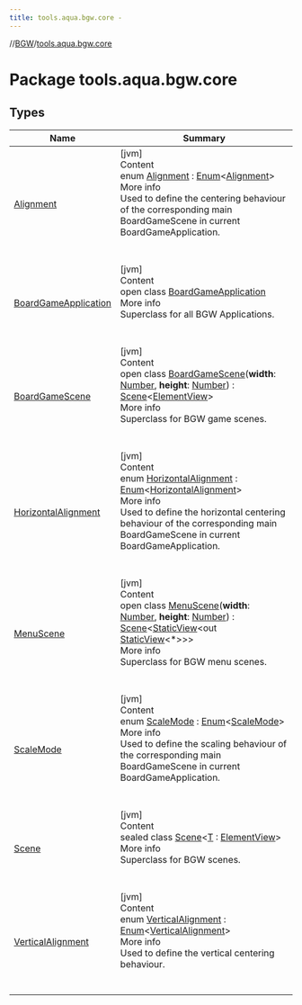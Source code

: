 ```yaml
---
title: tools.aqua.bgw.core -
---
```

//[BGW](../../index.md)/[tools.aqua.bgw.core](index.md)



# Package tools.aqua.bgw.core  


## Types  
  
|  Name |  Summary | 
|---|---|
| <a name="tools.aqua.bgw.core/Alignment///PointingToDeclaration/"></a>[Alignment](-alignment/index.md)| <a name="tools.aqua.bgw.core/Alignment///PointingToDeclaration/"></a>[jvm]  <br>Content  <br>enum [Alignment](-alignment/index.md) : [Enum](https://kotlinlang.org/api/latest/jvm/stdlib/kotlin/-enum/index.html)<[Alignment](-alignment/index.md)>   <br>More info  <br>Used to define the centering behaviour of the corresponding main BoardGameScene in current BoardGameApplication.  <br><br><br>|
| <a name="tools.aqua.bgw.core/BoardGameApplication///PointingToDeclaration/"></a>[BoardGameApplication](-board-game-application/index.md)| <a name="tools.aqua.bgw.core/BoardGameApplication///PointingToDeclaration/"></a>[jvm]  <br>Content  <br>open class [BoardGameApplication](-board-game-application/index.md)  <br>More info  <br>Superclass for all BGW Applications.  <br><br><br>|
| <a name="tools.aqua.bgw.core/BoardGameScene///PointingToDeclaration/"></a>[BoardGameScene](-board-game-scene/index.md)| <a name="tools.aqua.bgw.core/BoardGameScene///PointingToDeclaration/"></a>[jvm]  <br>Content  <br>open class [BoardGameScene](-board-game-scene/index.md)(**width**: [Number](https://kotlinlang.org/api/latest/jvm/stdlib/kotlin/-number/index.html), **height**: [Number](https://kotlinlang.org/api/latest/jvm/stdlib/kotlin/-number/index.html)) : [Scene](-scene/index.md)<[ElementView](../tools.aqua.bgw.elements/-element-view/index.md)>   <br>More info  <br>Superclass for BGW game scenes.  <br><br><br>|
| <a name="tools.aqua.bgw.core/HorizontalAlignment///PointingToDeclaration/"></a>[HorizontalAlignment](-horizontal-alignment/index.md)| <a name="tools.aqua.bgw.core/HorizontalAlignment///PointingToDeclaration/"></a>[jvm]  <br>Content  <br>enum [HorizontalAlignment](-horizontal-alignment/index.md) : [Enum](https://kotlinlang.org/api/latest/jvm/stdlib/kotlin/-enum/index.html)<[HorizontalAlignment](-horizontal-alignment/index.md)>   <br>More info  <br>Used to define the horizontal centering behaviour of the corresponding main BoardGameScene in current BoardGameApplication.  <br><br><br>|
| <a name="tools.aqua.bgw.core/MenuScene///PointingToDeclaration/"></a>[MenuScene](-menu-scene/index.md)| <a name="tools.aqua.bgw.core/MenuScene///PointingToDeclaration/"></a>[jvm]  <br>Content  <br>open class [MenuScene](-menu-scene/index.md)(**width**: [Number](https://kotlinlang.org/api/latest/jvm/stdlib/kotlin/-number/index.html), **height**: [Number](https://kotlinlang.org/api/latest/jvm/stdlib/kotlin/-number/index.html)) : [Scene](-scene/index.md)<[StaticView](../tools.aqua.bgw.elements/-static-view/index.md)<out [StaticView](../tools.aqua.bgw.elements/-static-view/index.md)<*>>>   <br>More info  <br>Superclass for BGW menu scenes.  <br><br><br>|
| <a name="tools.aqua.bgw.core/ScaleMode///PointingToDeclaration/"></a>[ScaleMode](-scale-mode/index.md)| <a name="tools.aqua.bgw.core/ScaleMode///PointingToDeclaration/"></a>[jvm]  <br>Content  <br>enum [ScaleMode](-scale-mode/index.md) : [Enum](https://kotlinlang.org/api/latest/jvm/stdlib/kotlin/-enum/index.html)<[ScaleMode](-scale-mode/index.md)>   <br>More info  <br>Used to define the scaling behaviour of the corresponding main BoardGameScene in current BoardGameApplication.  <br><br><br>|
| <a name="tools.aqua.bgw.core/Scene///PointingToDeclaration/"></a>[Scene](-scene/index.md)| <a name="tools.aqua.bgw.core/Scene///PointingToDeclaration/"></a>[jvm]  <br>Content  <br>sealed class [Scene](-scene/index.md)<[T](-scene/index.md) : [ElementView](../tools.aqua.bgw.elements/-element-view/index.md)>  <br>More info  <br>Superclass for BGW scenes.  <br><br><br>|
| <a name="tools.aqua.bgw.core/VerticalAlignment///PointingToDeclaration/"></a>[VerticalAlignment](-vertical-alignment/index.md)| <a name="tools.aqua.bgw.core/VerticalAlignment///PointingToDeclaration/"></a>[jvm]  <br>Content  <br>enum [VerticalAlignment](-vertical-alignment/index.md) : [Enum](https://kotlinlang.org/api/latest/jvm/stdlib/kotlin/-enum/index.html)<[VerticalAlignment](-vertical-alignment/index.md)>   <br>More info  <br>Used to define the vertical centering behaviour.  <br><br><br>|

